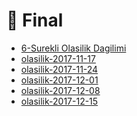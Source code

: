 # 📅 Final

<!--Index-->

- [6-Surekli Olasilik Dagilimi](6-Surekli%20Olasilik%20Dagilimi.pdf)
- [olasilik-2017-11-17](olasilik-2017-11-17.pdf)
- [olasilik-2017-11-24](olasilik-2017-11-24.pdf)
- [olasilik-2017-12-01](olasilik-2017-12-01.pdf)
- [olasilik-2017-12-08](olasilik-2017-12-08.pdf)
- [olasilik-2017-12-15](olasilik-2017-12-15.pdf)

<!--Index-->
